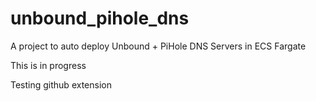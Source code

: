 # unbound_pihole_dns
A project to auto deploy Unbound + PiHole DNS Servers in ECS Fargate

This is in progress

Testing github extension